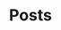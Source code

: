 ---
layout: posts
title: "Posts"
permalink: /posts/
author_profile: true
header:
  image: "/images/portland_mt_hood.jpg"
---